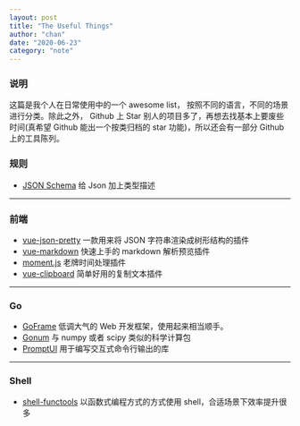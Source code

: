 ```yaml
---
layout: post
title: "The Useful Things"
author: "chan"
date: "2020-06-23"
category: "note"
---
```


### 说明

这篇是我个人在日常使用中的一个 awesome list， 按照不同的语言，不同的场景进行分类。除此之外， Github 上 Star 别人的项目多了，再想去找基本上要废些时间(真希望 Github 能出一个按类归档的 star 功能)，所以还会有一部分 Github 上的工具陈列。

### 规则

+ [JSON Schema](http://json-schema.org/understanding-json-schema/index.html) 给 Json 加上类型描述

---

### 前端

+ [vue-json-pretty](https://github.com/leezng/vue-json-pretty/blob/HEAD/README.zh-CN.md) 一款用来将 JSON 字符串渲染成树形结构的插件
+ [vue-markdown](https://github.com/miaolz123/vue-markdown) 快速上手的 markdown 解析预览插件
+ [moment.js](https://momentjs.com/docs/#/use-it/) 老牌时间处理插件
+ [vue-clipboard](https://www.npmjs.com/package/v-clipboard) 简单好用的复制文本插件



---

### Go

+ [GoFrame](https://goframe.org/index) 低调大气的 Web 开发框架，使用起来相当顺手。
+ [Gonum](https://github.com/gonum)  与 numpy 或者 scipy 类似的科学计算包
+ [PromptUI](https://github.com/manifoldco/promptui) 用于编写交互式命令行输出的库

---

### Shell

+ [shell-functools](https://github.com/sharkdp/shell-functools) 以函数式编程方式的方式使用 shell，合适场景下效率提升很多

